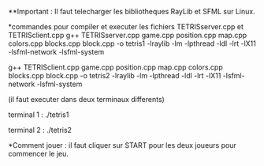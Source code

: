 **Important : Il faut telecharger les bibliotheques RayLib et SFML sur Linux.

*commandes pour compiler et executer les fichiers TETRISserver.cpp et TETRISclient.cpp
g++ TETRISserver.cpp game.cpp position.cpp map.cpp colors.cpp blocks.cpp block.cpp -o tetris1 -lraylib -lm -lpthread -ldl -lrt -lX11 -lsfml-network -lsfml-system

g++ TETRISclient.cpp game.cpp position.cpp map.cpp colors.cpp blocks.cpp block.cpp -o tetris2 -lraylib -lm -lpthread -ldl -lrt -lX11 -lsfml-network -lsfml-system

(il faut executer dans deux terminaux differents)

terminal 1 : ./tetris1

terminal 2 : ./tetris2

*Comment jouer : il faut cliquer sur START pour les deux joueurs pour commencer le jeu.



